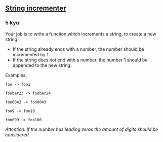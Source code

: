 <h2><a href=https://www.codewars.com/kata/54a91a4883a7de5d7800009c/train/javascript/67cea86e1ca6cd81564a8268 target="_blank">String incrementer</a></h2><h3>5 kyu</h3><p>Your job is to write a function which increments a string, to create a new string.</p><ul><li>If the string already ends with a number, the number should be incremented by 1.</li><li>If the string does not end with a number. the number 1 should be appended to the new string.</li></ul><p>Examples:</p><p><code>foo -&gt; foo1</code></p><p><code>foobar23 -&gt; foobar24</code></p><p><code>foo0042 -&gt; foo0043</code></p><p><code>foo9 -&gt; foo10</code></p><p><code>foo099 -&gt; foo100</code></p><p><em>Attention: If the number has leading zeros the amount of digits should be considered.</em></p>